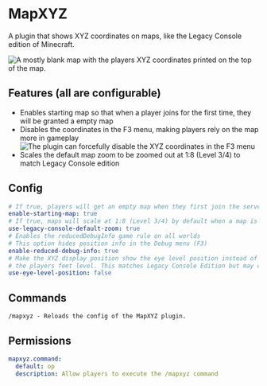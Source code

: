 # MapXYZ
A plugin that shows XYZ coordinates on maps, like the Legacy Console edition of Minecraft.

![A mostly blank map with the players XYZ coordinates printed on the top of the map.](https://cdn.modrinth.com/data/BFBWahSw/images/b832452d2fad693af75220e9d754182b8c9ce30a.png)

## Features (all are configurable)
- Enables starting map so that when a player joins for the first time, they will be granted a empty map
- Disables the coordinates in the F3 menu, making players rely on the map more in gameplay
![The plugin can forcefully disable the XYZ coordinates in the F3 menu](https://cdn.modrinth.com/data/BFBWahSw/images/6833fe3097a5d1ec38ae7c1b72cc2ee3989bc0ea.png)
- Scales the default map zoom to be zoomed out at 1:8 (Level 3/4) to match Legacy Console edition

## Config
```yaml
# If true, players will get an empty map when they first join the server.
enable-starting-map: true
# If true, maps will scale at 1:8 (Level 3/4) by default when a map is created.
use-legacy-console-default-zoom: true
# Enables the reducedDebugInfo game rule on all worlds
# This option hides position info in the Debug menu (F3)
enable-reduced-debug-info: true
# Make the XYZ display position show the eye level position instead of
# the players feet level. This matches Legacy Console Edition but may cause confusion
use-eye-level-position: false
```

## Commands
`/mapxyz - Reloads the config of the MapXYZ plugin.`

## Permissions
```yaml
mapxyz.command:
  default: op
  description: Allow players to execute the /mapxyz command
```
